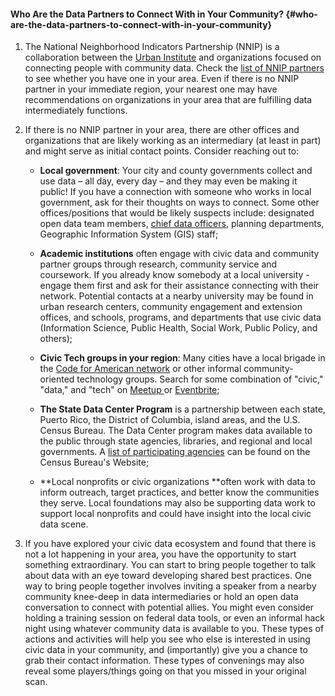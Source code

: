 #### Who Are the Data Partners to Connect With in Your Community? {#who-are-the-data-partners-to-connect-with-in-your-community}

1. The National Neighborhood Indicators Partnership \(NNIP\) is a collaboration between the [Urban Institute](https://www.urban.org/) and organizations focused on connecting people with community data. Check the [list of NNIP partners](https://www.neighborhoodindicators.org/partners/profiles) to see whether you have one in your area. Even if there is no NNIP partner in your immediate region, your nearest one may have recommendations on organizations in your area that are fulfilling data intermediately functions.

2. If there is no NNIP partner in your area, there are other offices and organizations that are likely working as an intermediary \(at least in part\) and might serve as initial contact points. Consider reaching out to: 

   * **Local government**: Your city and county governments collect and use data – all day, every day – and they may even be making it public! If you have a connection with someone who works in local government, ask for their thoughts on ways to connect. Some other offices/positions that would be likely suspects include: designated open data team members, [chief data officers](https://datasmart.ash.harvard.edu/news/article/data-leadership-at-the-executive-level-761), planning departments, Geographic Information System \(GIS\) staff;

   * **Academic institutions** often engage with civic data and community partner groups through research, community service and coursework. If you already know somebody at a local university - engage them first and ask for their assistance connecting with their network. Potential contacts at a nearby university may be found in urban research centers, community engagement and extension offices, and schools, programs, and departments that use civic data \(Information Science, Public Health, Social Work, Public Policy, and others\);

   * **Civic Tech groups in your region**: Many cities have a local brigade in the [Code for American network](https://brigade.codeforamerica.org/) or other informal community-oriented technology groups. Search for some combination of "civic," "data," and "tech" on [Meetup ](https://www.meetup.com/)or [Eventbrite](https://www.eventbrite.com/);

   * **The State Data Center Program** is a partnership between each state, Puerto Rico, the District of Columbia, island areas, and the U.S. Census Bureau. The Data Center program makes data available to the public through state agencies, libraries, and regional and local governments. A [list of participating agencies](https://www.census.gov/about/partners/sdc/member-network.html) can be found on the Census Bureau's Website;

   * **Local nonprofits or civic organizations **often work with data to inform outreach, target practices, and better know the communities they serve. Local foundations may also be supporting data work to support local nonprofits and could have insight into the local civic data scene.

3. If you have explored your civic data ecosystem and found that there is not a lot happening in your area, you have the opportunity to start something extraordinary. You can start to bring people together to talk about data with an eye toward developing shared best practices. One way to bring people together involves inviting a speaker from a nearby community knee-deep in data intermediaries or hold an open data conversation to connect with potential allies. You might even consider holding a training session on federal data tools, or even an informal hack night using whatever community data is available to you. These types of actions and activities will help you see who else is interested in using civic data in your community, and \(importantly\) give you a chance to grab their contact information. These types of convenings may also reveal some players/things going on that you missed in your original scan.





